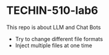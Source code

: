 # TECHIN-510-lab6
This repo is about LLM and Chat Bots

- Try to change different file formats
- Inject multiple files at one time

